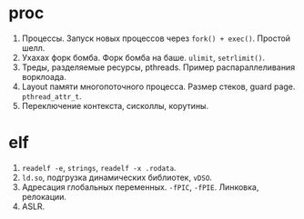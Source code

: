 # proc
1. Процессы. Запуск новых процессов через `fork() + exec()`. Простой шелл.
1. Ухахах форк бомба. Форк бомба на баше. `ulimit`, `setrlimit()`.
1. Треды, разделяемые ресурсы, pthreads.  Пример распараллеливания ворклоада.
1. Layout памяти многопоточного процесса. Размер стеков, guard page.
   `pthread_attr_t`.
1. Переключение контекста, сисколлы, корутины.

# elf
1. `readelf -e`, `strings`, `readelf -x .rodata`.
1. `ld.so`, подгрузка динамических библиотек, `vDSO`.
1. Адресация глобальных переменных. `-fPIC`, `-fPIE`. Линковка, релокации.
1. ASLR.
